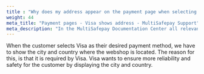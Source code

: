 ```yaml
---
title : "Why does my address appear on the payment page when selecting Visa?"
weight: 44
meta_title: "Payment pages - Visa shows address - MultiSafepay Support"
meta_description: "In the MultiSafepay Documentation Center all relevant information regarding our Plugins and API. As well as Support pages for Payment Method, Tools and General Questions. You can also find the contact details of our Support Team and Integration Team."
---
```


When the customer selects Visa as their desired payment method, we have to show the city and country where the webshop is located.
The reason for this, is that it is required by Visa. Visa wants to ensure more reliability and safety for the customer by displaying the city and country. 

